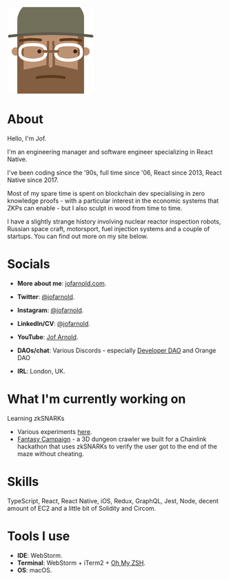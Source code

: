 <img src="./assets/avatar.png" width="200px" />

# About

Hello, I'm Jof.

I'm an engineering manager and software engineer specializing in React Native.

I've been coding since the '90s, full time since '06, React since 2013, React Native since 2017.

Most of my spare time is spent on blockchain dev specialising in zero knowledge proofs - with a particular interest in the economic systems that ZKPs can enable - but I also sculpt in wood from time to time.

I have a slightly strange history involving nuclear reactor inspection robots, Russian space craft, motorsport, fuel injection systems and a couple of startups. You can find out more on my site below.

# Socials

- **More about me**: [jofarnold.com](https://jofarnold.com).

- **Twitter**: [@jofarnold](https://twitter.com/jofarnold).

- **Instagram**: [@jofarnold](https://www.instagram.com/jofarnold/).

- **LinkedIn/CV**: [@jofarnold](https://www.linkedin.com/in/jofarnold/).

- **YouTube**: [Jof Arnold](https://www.youtube.com/channel/UCXM8Pql6hHXhowvGTHzloUA).

- **DAOs/chat**: Various Discords - especially [Developer DAO](https://www.developerdao.com/) and Orange DAO

- **IRL**: London, UK.

# What I'm currently working on

Learning zkSNARKs

- Various experiments [here](@JofArnold/zkp-learning-in-public).
- [Fantasy Campaign](https://github.com/Derked/FantasyCampaign) - a 3D dungeon crawler we built for a Chainlink hackathon that uses zkSNARKs to verify the user got to the end of the maze without cheating.

# Skills

TypeScript, React, React Native, iOS, Redux, GraphQL, Jest, Node, decent amount of EC2 and a little bit of Solidity and Circom.

# Tools I use

- **IDE**: WebStorm.
- **Terminal**: WebStorm + iTerm2 + [Oh My ZSH](https://github.com/ohmyzsh/ohmyzsh).
- **OS**: macOS.
